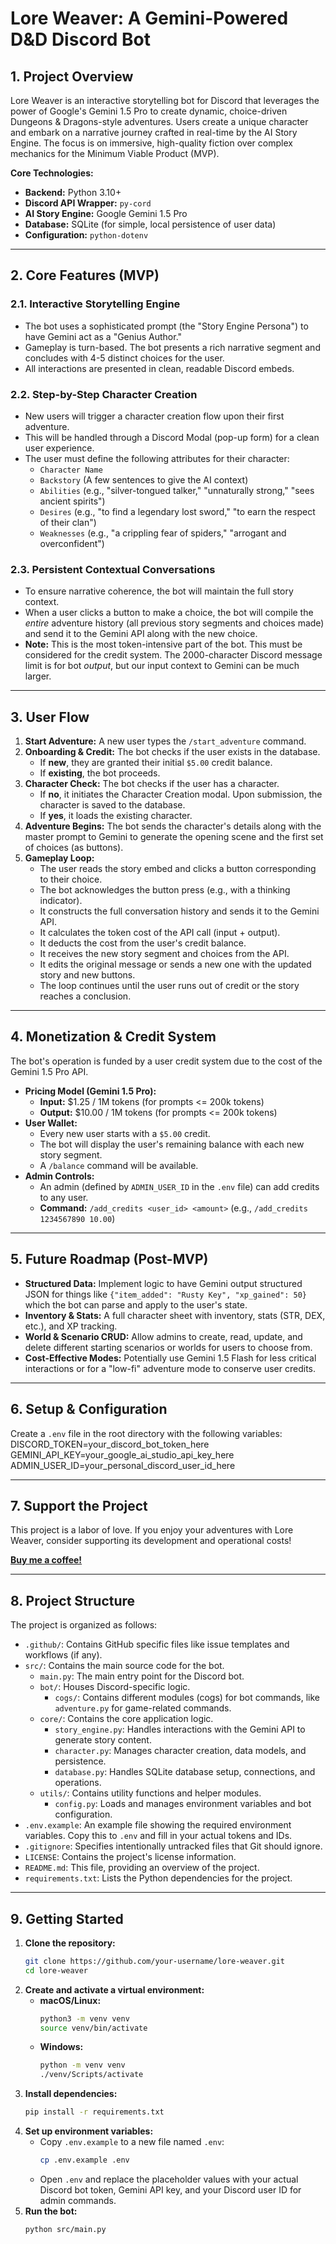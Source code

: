 # Lore Weaver: A Gemini-Powered D&D Discord Bot

## 1. Project Overview

Lore Weaver is an interactive storytelling bot for Discord that leverages the power of Google's Gemini 1.5 Pro to create dynamic, choice-driven Dungeons & Dragons-style adventures. Users create a unique character and embark on a narrative journey crafted in real-time by the AI Story Engine. The focus is on immersive, high-quality fiction over complex mechanics for the Minimum Viable Product (MVP).

**Core Technologies:**
*   **Backend:** Python 3.10+
*   **Discord API Wrapper:** `py-cord`
*   **AI Story Engine:** Google Gemini 1.5 Pro
*   **Database:** SQLite (for simple, local persistence of user data)
*   **Configuration:** `python-dotenv`

---

## 2. Core Features (MVP)

### 2.1. Interactive Storytelling Engine
*   The bot uses a sophisticated prompt (the "Story Engine Persona") to have Gemini act as a "Genius Author."
*   Gameplay is turn-based. The bot presents a rich narrative segment and concludes with 4-5 distinct choices for the user.
*   All interactions are presented in clean, readable Discord embeds.

### 2.2. Step-by-Step Character Creation
*   New users will trigger a character creation flow upon their first adventure.
*   This will be handled through a Discord Modal (pop-up form) for a clean user experience.
*   The user must define the following attributes for their character:
    *   `Character Name`
    *   `Backstory` (A few sentences to give the AI context)
    *   `Abilities` (e.g., "silver-tongued talker," "unnaturally strong," "sees ancient spirits")
    *   `Desires` (e.g., "to find a legendary lost sword," "to earn the respect of their clan")
    *   `Weaknesses` (e.g., "a crippling fear of spiders," "arrogant and overconfident")

### 2.3. Persistent Contextual Conversations
*   To ensure narrative coherence, the bot will maintain the full story context.
*   When a user clicks a button to make a choice, the bot will compile the *entire* adventure history (all previous story segments and choices made) and send it to the Gemini API along with the new choice.
*   **Note:** This is the most token-intensive part of the bot. This must be considered for the credit system. The 2000-character Discord message limit is for bot *output*, but our input context to Gemini can be much larger.

---

## 3. User Flow

1.  **Start Adventure:** A new user types the `/start_adventure` command.
2.  **Onboarding & Credit:** The bot checks if the user exists in the database.
    *   If **new**, they are granted their initial `$5.00` credit balance.
    *   If **existing**, the bot proceeds.
3.  **Character Check:** The bot checks if the user has a character.
    *   If **no**, it initiates the Character Creation modal. Upon submission, the character is saved to the database.
    *   If **yes**, it loads the existing character.
4.  **Adventure Begins:** The bot sends the character's details along with the master prompt to Gemini to generate the opening scene and the first set of choices (as buttons).
5.  **Gameplay Loop:**
    *   The user reads the story embed and clicks a button corresponding to their choice.
    *   The bot acknowledges the button press (e.g., with a thinking indicator).
    *   It constructs the full conversation history and sends it to the Gemini API.
    *   It calculates the token cost of the API call (input + output).
    *   It deducts the cost from the user's credit balance.
    *   It receives the new story segment and choices from the API.
    *   It edits the original message or sends a new one with the updated story and new buttons.
    *   The loop continues until the user runs out of credit or the story reaches a conclusion.

---

## 4. Monetization & Credit System

The bot's operation is funded by a user credit system due to the cost of the Gemini 1.5 Pro API.

*   **Pricing Model (Gemini 1.5 Pro):**
    *   **Input:** $1.25 / 1M tokens (for prompts <= 200k tokens)
    *   **Output:** $10.00 / 1M tokens (for prompts <= 200k tokens)
*   **User Wallet:**
    *   Every new user starts with a `$5.00` credit.
    *   The bot will display the user's remaining balance with each new story segment.
    *   A `/balance` command will be available.
*   **Admin Controls:**
    *   An admin (defined by `ADMIN_USER_ID` in the `.env` file) can add credits to any user.
    *   **Command:** `/add_credits <user_id> <amount>` (e.g., `/add_credits 1234567890 10.00`)

---

## 5. Future Roadmap (Post-MVP)

*   **Structured Data:** Implement logic to have Gemini output structured JSON for things like `{"item_added": "Rusty Key", "xp_gained": 50}` which the bot can parse and apply to the user's state.
*   **Inventory & Stats:** A full character sheet with inventory, stats (STR, DEX, etc.), and XP tracking.
*   **World & Scenario CRUD:** Allow admins to create, read, update, and delete different starting scenarios or worlds for users to choose from.
*   **Cost-Effective Modes:** Potentially use Gemini 1.5 Flash for less critical interactions or for a "low-fi" adventure mode to conserve user credits.

---

## 6. Setup & Configuration

Create a `.env` file in the root directory with the following variables:
DISCORD_TOKEN=your_discord_bot_token_here
GEMINI_API_KEY=your_google_ai_studio_api_key_here
ADMIN_USER_ID=your_personal_discord_user_id_here


---

## 7. Support the Project

This project is a labor of love. If you enjoy your adventures with Lore Weaver, consider supporting its development and operational costs!

[**Buy me a coffee!**](https://buymeacoffee.com/womp_womp_?status=1)

---

## 8. Project Structure

The project is organized as follows:

*   `.github/`: Contains GitHub specific files like issue templates and workflows (if any).
*   `src/`: Contains the main source code for the bot.
    *   `main.py`: The main entry point for the Discord bot.
    *   `bot/`: Houses Discord-specific logic.
        *   `cogs/`: Contains different modules (cogs) for bot commands, like `adventure.py` for game-related commands.
    *   `core/`: Contains the core application logic.
        *   `story_engine.py`: Handles interactions with the Gemini API to generate story content.
        *   `character.py`: Manages character creation, data models, and persistence.
        *   `database.py`: Handles SQLite database setup, connections, and operations.
    *   `utils/`: Contains utility functions and helper modules.
        *   `config.py`: Loads and manages environment variables and bot configuration.
*   `.env.example`: An example file showing the required environment variables. Copy this to `.env` and fill in your actual tokens and IDs.
*   `.gitignore`: Specifies intentionally untracked files that Git should ignore.
*   `LICENSE`: Contains the project's license information.
*   `README.md`: This file, providing an overview of the project.
*   `requirements.txt`: Lists the Python dependencies for the project.

---

## 9. Getting Started

1.  **Clone the repository:**
    ```bash
    git clone https://github.com/your-username/lore-weaver.git
    cd lore-weaver
    ```
2.  **Create and activate a virtual environment:**
    *   **macOS/Linux:**
        ```bash
        python3 -m venv venv
        source venv/bin/activate
        ```
    *   **Windows:**
        ```bash
        python -m venv venv
        ./venv/Scripts/activate
        ```
3.  **Install dependencies:**
    ```bash
    pip install -r requirements.txt
    ```
4.  **Set up environment variables:**
    *   Copy `.env.example` to a new file named `.env`:
        ```bash
        cp .env.example .env
        ```
    *   Open `.env` and replace the placeholder values with your actual Discord bot token, Gemini API key, and your Discord user ID for admin commands.
5.  **Run the bot:**
    ```bash
    python src/main.py
    ```
